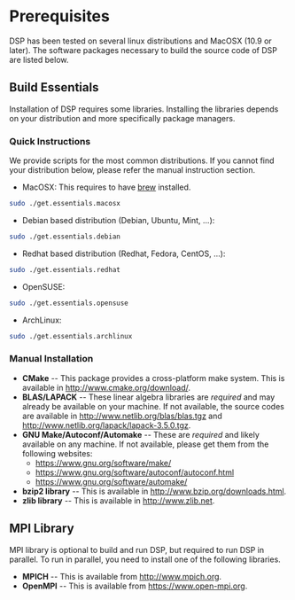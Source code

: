 # Prerequisites

DSP has been tested on several linux distributions and MacOSX (10.9 or later). The software packages necessary to build the source code of DSP are listed below.

## Build Essentials

Installation of DSP requires some libraries. Installing the libraries depends on your distribution and more specifically package managers.

### Quick Instructions

We provide scripts for the most common distributions. If you cannot find your distribution below, please refer the manual instruction section.

* MacOSX: This requires to have [brew](http://brew.sh) installed.
```bash
sudo ./get.essentials.macosx
```
* Debian based distribution (Debian, Ubuntu, Mint, ...):
```bash
sudo ./get.essentials.debian
```
* Redhat based distribution (Redhat, Fedora, CentOS, ...):
```bash
sudo ./get.essentials.redhat
```
* OpenSUSE:
```bash
sudo ./get.essentials.opensuse
```
* ArchLinux:
```bash
sudo ./get.essentials.archlinux
```

### Manual Installation

* **CMake** -- This package provides a cross-platform make system. This is available in http://www.cmake.org/download/.
* **BLAS/LAPACK** -- These linear algebra libraries are *required* and may already be available on your machine. If not available, the source codes are available in http://www.netlib.org/blas/blas.tgz and http://www.netlib.org/lapack/lapack-3.5.0.tgz.
* **GNU Make/Autoconf/Automake** -- These are *required* and likely available on any machine. If not available, please get them from the following websites:
  * https://www.gnu.org/software/make/
  * https://www.gnu.org/software/autoconf/autoconf.html
  * https://www.gnu.org/software/automake/
* **bzip2 library** -- This is available in http://www.bzip.org/downloads.html.
* **zlib library** -- This is available in http://www.zlib.net.

## MPI Library ##

MPI library is optional to build and run DSP, but required to run DSP in parallel. To run in parallel, you need to install one of the following libraries.

* **MPICH** -- This is available from http://www.mpich.org.
* **OpenMPI** -- This is available from https://www.open-mpi.org.


